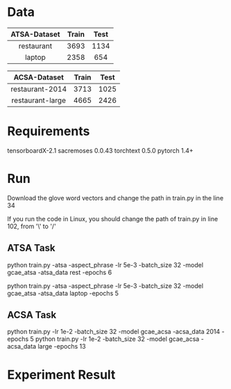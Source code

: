 
# Data

|ATSA-Dataset|Train |Test|
| :----:| :----: | :----:|
| restaurant  |   3693  |  1134   |
|   laptop   |   2358  |   654  |

|ACSA-Dataset|Train |Test|
| :----:| :----: | :----:|
|   restaurant-2014   |  3713   |   1025  |
|   restaurant-large   |  4665   |  2426   |

# Requirements
tensorboardX-2.1
sacremoses 0.0.43
torchtext 0.5.0
pytorch 1.4+

# Run


Download the glove word vectors and change the path in train.py in the line 34

If you run the code in Linux, you should change the path of train.py in line 102, from '\\' to '/'

## ATSA Task
python train.py -atsa -aspect_phrase -lr 5e-3 -batch_size 32 -model gcae_atsa -atsa_data rest -epochs 6

python train.py -atsa -aspect_phrase -lr 5e-3 -batch_size 32 -model gcae_atsa -atsa_data laptop -epochs 5

## ACSA Task

python train.py -lr 1e-2 -batch_size 32 -model gcae_acsa -acsa_data 2014  -epochs 5
python train.py -lr 1e-2 -batch_size 32 -model gcae_acsa -acsa_data large  -epochs 13


# Experiment Result










